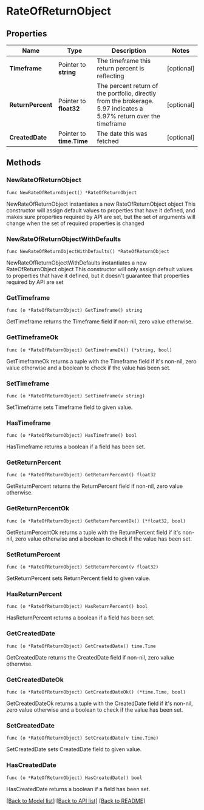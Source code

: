 # RateOfReturnObject

## Properties

Name | Type | Description | Notes
------------ | ------------- | ------------- | -------------
**Timeframe** | Pointer to **string** | The timeframe this return percent is reflecting | [optional] 
**ReturnPercent** | Pointer to **float32** | The percent return of the portfolio, directly from the brokerage. 5.97 indicates a 5.97% return over the timeframe | [optional] 
**CreatedDate** | Pointer to **time.Time** | The date this was fetched | [optional] 

## Methods

### NewRateOfReturnObject

`func NewRateOfReturnObject() *RateOfReturnObject`

NewRateOfReturnObject instantiates a new RateOfReturnObject object
This constructor will assign default values to properties that have it defined,
and makes sure properties required by API are set, but the set of arguments
will change when the set of required properties is changed

### NewRateOfReturnObjectWithDefaults

`func NewRateOfReturnObjectWithDefaults() *RateOfReturnObject`

NewRateOfReturnObjectWithDefaults instantiates a new RateOfReturnObject object
This constructor will only assign default values to properties that have it defined,
but it doesn't guarantee that properties required by API are set

### GetTimeframe

`func (o *RateOfReturnObject) GetTimeframe() string`

GetTimeframe returns the Timeframe field if non-nil, zero value otherwise.

### GetTimeframeOk

`func (o *RateOfReturnObject) GetTimeframeOk() (*string, bool)`

GetTimeframeOk returns a tuple with the Timeframe field if it's non-nil, zero value otherwise
and a boolean to check if the value has been set.

### SetTimeframe

`func (o *RateOfReturnObject) SetTimeframe(v string)`

SetTimeframe sets Timeframe field to given value.

### HasTimeframe

`func (o *RateOfReturnObject) HasTimeframe() bool`

HasTimeframe returns a boolean if a field has been set.

### GetReturnPercent

`func (o *RateOfReturnObject) GetReturnPercent() float32`

GetReturnPercent returns the ReturnPercent field if non-nil, zero value otherwise.

### GetReturnPercentOk

`func (o *RateOfReturnObject) GetReturnPercentOk() (*float32, bool)`

GetReturnPercentOk returns a tuple with the ReturnPercent field if it's non-nil, zero value otherwise
and a boolean to check if the value has been set.

### SetReturnPercent

`func (o *RateOfReturnObject) SetReturnPercent(v float32)`

SetReturnPercent sets ReturnPercent field to given value.

### HasReturnPercent

`func (o *RateOfReturnObject) HasReturnPercent() bool`

HasReturnPercent returns a boolean if a field has been set.

### GetCreatedDate

`func (o *RateOfReturnObject) GetCreatedDate() time.Time`

GetCreatedDate returns the CreatedDate field if non-nil, zero value otherwise.

### GetCreatedDateOk

`func (o *RateOfReturnObject) GetCreatedDateOk() (*time.Time, bool)`

GetCreatedDateOk returns a tuple with the CreatedDate field if it's non-nil, zero value otherwise
and a boolean to check if the value has been set.

### SetCreatedDate

`func (o *RateOfReturnObject) SetCreatedDate(v time.Time)`

SetCreatedDate sets CreatedDate field to given value.

### HasCreatedDate

`func (o *RateOfReturnObject) HasCreatedDate() bool`

HasCreatedDate returns a boolean if a field has been set.


[[Back to Model list]](../README.md#documentation-for-models) [[Back to API list]](../README.md#documentation-for-api-endpoints) [[Back to README]](../README.md)


